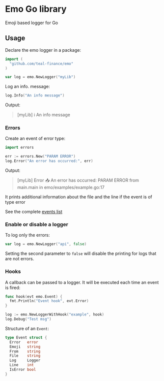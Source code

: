 # Emo Go library

Emoji based logger for Go

## Usage

Declare the emo logger in a package:

```go
import (
  "github.com/teal-finance/emo"
)

var log = emo.NewLogger("myLib")
```

Log an info. message:

```go
log.Info("An info message")
```

Output:

> [myLib] ℹ️  An info message

### Errors

Create an event of error type:

```go
import errors

err := errors.New("PARAM ERROR")
log.Error("An error has occurred:", err)
```

Output:

> [myLib] Error 📥  An error has occurred: PARAM ERROR from main.main in emo/examples/example.go:17

It prints additional information about the file and the line
if the event is of type error

See the complete [events list](../events/README.md)

### Enable or disable a logger

To log only the errors:

```go
var log = emo.NewLogger("api", false)
```

Setting the second parameter to `false` will disable the printing for logs that are not errors.

### Hooks

A callback can be passed to a logger.
It will be executed each time an event is fired:

```go
func hook(evt emo.Event) {
  fmt.Println("Event hook", evt.Error)
}

log := emo.NewLoggerWithHook("example", hook)
log.Debug("Test msg")
```

Structure of an `Event`:

```go
type Event struct {
  Error   error
  Emoji   string
  From    string
  File    string
  Log     Logger
  Line    int
  IsError bool
}
```
